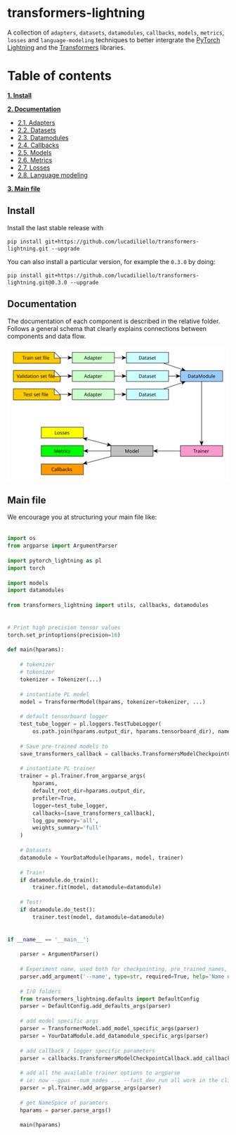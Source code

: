 # transformers-lightning

A collection of `adapters`, `datasets`, `datamodules`, `callbacks`, `models`, `metrics`, `losses` and `language-modeling` techniques to better intergrate the [PyTorch Lightning](https://pytorch-lightning.readthedocs.io/en/stable/lightning-module.html) and the [Transformers](https://huggingface.co/transformers/) libraries.


# Table of contents
**[1. Install](#install)**

**[2. Documentation](#doc)**

  * [2.1. Adapters](transformers_lightning/adapters)
  * [2.2. Datasets](transformers_lightning/datasets)
  * [2.3. Datamodules](transformers_lightning/datamodules)
  * [2.4. Callbacks](transformers_lightning/callbacks)
  * [2.5. Models](transformers_lightning/models)
  * [2.6. Metrics](transformers_lightning/metrics)
  * [2.7. Losses](transformers_lightning/losses)
  * [2.8. Language modeling](transformers_lightning/language_modeling)

**[3. Main file](#main)**


<a name="install"></a>
## Install
Install the last stable release with
```
pip install git+https://github.com/lucadiliello/transformers-lightning.git --upgrade
```

You can also install a particular version, for example the `0.3.0` by doing:
```
pip install git+https://github.com/lucadiliello/transformers-lightning.git@0.3.0 --upgrade
```


<a name="doc"></a>
## Documentation

The documentation of each component is described in the relative folder.
Follows a general schema that clearly explains connections between components and data flow.

<img src="./pictures/transformers_lightning.svg">


<a name="main"></a>
## Main file

We encourage you at structuring your main file like:

```python

import os
from argparse import ArgumentParser

import pytorch_lightning as pl
import torch

import models
import datamodules

from transformers_lightning import utils, callbacks, datamodules


# Print high precision tensor values
torch.set_printoptions(precision=16)

def main(hparams):

    # tokenizer
    # tokenizer
    tokenizer = Tokenizer(...)

    # instantiate PL model
    model = TransformerModel(hparams, tokenizer=tokenizer, ...)

    # default tensorboard logger
    test_tube_logger = pl.loggers.TestTubeLogger(
        os.path.join(hparams.output_dir, hparams.tensorboard_dir), name=hparams.name)

    # Save pre-trained models to
    save_transformers_callback = callbacks.TransformersModelCheckpointCallback(hparams)

    # instantiate PL trainer
    trainer = pl.Trainer.from_argparse_args(
        hparams,
        default_root_dir=hparams.output_dir,
        profiler=True,
        logger=test_tube_logger,
        callbacks=[save_transformers_callback],
        log_gpu_memory='all',
        weights_summary='full'
    )

    # Datasets
    datamodule = YourDataModule(hparams, model, trainer)

    # Train!
    if datamodule.do_train():
        trainer.fit(model, datamodule=datamodule)

    # Test!
    if datamodule.do_test():
        trainer.test(model, datamodule=datamodule)


if __name__ == '__main__':

    parser = ArgumentParser()

    # Experiment name, used both for checkpointing, pre_trained_names, logging and tensorboard
    parser.add_argument('--name', type=str, required=True, help='Name of the experiment, well be used to correctly retrieve checkpoints and logs')

    # I/O folders
    from transformers_lightning.defaults import DefaultConfig
    parser = DefaultConfig.add_defaults_args(parser)

    # add model specific args
    parser = TransformerModel.add_model_specific_args(parser)
    parser = YourDataModule.add_datamodule_specific_args(parser)

    # add callback / logger specific parameters
    parser = callbacks.TransformersModelCheckpointCallback.add_callback_specific_args(parser)

    # add all the available trainer options to argparse
    # ie: now --gpus --num_nodes ... --fast_dev_run all work in the cli
    parser = pl.Trainer.add_argparse_args(parser)

    # get NameSpace of paramters
    hparams = parser.parse_args()

    main(hparams)

```
